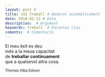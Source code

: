 ```yaml
---
layout: post #
title: 141 Treball # Generat automàticament
date: 2018-02-12 # Data
description:  # Argument
keywords: treball  # Paraules clau
coments:  # Comentaris
---
```


El meu èxit es deu <br />
més a la meua capacitat <br />
de **treballar contínuament** <br />
que a qualsevol altra cosa. <br />

<small>Thomas Alba Edison</small>
